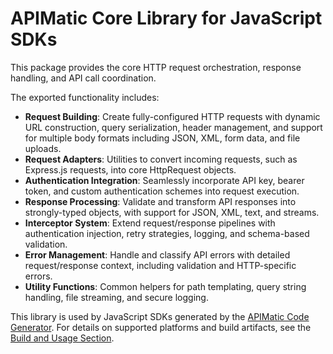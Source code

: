 # APIMatic Core Library for JavaScript SDKs

This package provides the core HTTP request orchestration, response handling, and API call coordination.

The exported functionality includes:

* **Request Building**: Create fully-configured HTTP requests with dynamic URL construction, query serialization, header management, and support for multiple body formats including JSON, XML, form data, and file uploads.
* **Request Adapters**: Utilities to convert incoming requests, such as Express.js requests, into core HttpRequest objects.
* **Authentication Integration**: Seamlessly incorporate API key, bearer token, and custom authentication schemes into request execution.
* **Response Processing**: Validate and transform API responses into strongly-typed objects, with support for JSON, XML, text, and streams.
* **Interceptor System**: Extend request/response pipelines with authentication injection, retry strategies, logging, and schema-based validation.
* **Error Management**: Handle and classify API errors with detailed request/response context, including validation and HTTP-specific errors.
* **Utility Functions**: Common helpers for path templating, query string handling, file streaming, and secure logging.

This library is used by JavaScript SDKs generated by the [APIMatic Code Generator](http://www.apimatic.io). For details on supported platforms and build artifacts, see the [Build and Usage Section](https://github.com/apimatic/apimatic-js-runtime?tab=readme-ov-file#builds-and-usage).